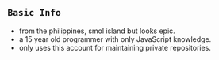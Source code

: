 ## `Basic Info`
- from the philippines, smol island but looks epic.
- a 15 year old programmer with only JavaScript knowledge.
- only uses this account for maintaining private repositories.
